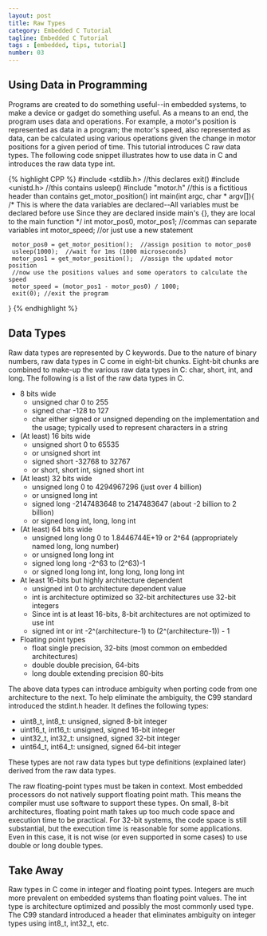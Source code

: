 ```yaml
---
layout: post
title: Raw Types
category: Embedded C Tutorial
tagline: Embedded C Tutorial
tags : [embedded, tips, tutorial]
number: 03
---
```


## Using Data in Programming

Programs are created to do something useful--in embedded systems, to make a device or gadget do something useful. As a means to an end, the program uses data and operations. For example, a motor's position is represented as data in a program; the motor's speed, also represented as data, can be calculated using various operations given the change in motor positions for a given period of time. This tutorial introduces C raw data types. The following code snippet illustrates how to use data in C and introduces the raw data type int.

{% highlight CPP %}
#include <stdlib.h> //this declares exit()
#include <unistd.h> //this contains usleep()
#include "motor.h" //this is a fictitious header than contains get_motor_position()
int main(int argc, char * argv[]){
     /* This is where the data variables are declared--All 
     variables must be declared before use Since they are 
     declared inside main's {}, they are local to the 
     main function */
     int motor_pos0, motor_pos1;  //commas can separate variables
     int motor_speed; //or just use a new statement
 
     motor_pos0 = get_motor_position();  //assign position to motor_pos0
     usleep(1000);	//wait for 1ms (1000 microseconds)
     motor_pos1 = get_motor_position();  //assign the updated motor position
     //now use the positions values and some operators to calculate the speed
     motor_speed = (motor_pos1 - motor_pos0) / 1000;
     exit(0); //exit the program
}
{% endhighlight %}

##  Data Types

Raw data types are represented by C keywords.  Due to the nature of binary numbers, raw data types in C come in eight-bit chunks.  Eight-bit chunks are combined to make-up the various raw data types in C: char, short, int, and long.  The following is a list of the raw data types in C.

- 8 bits wide
  - unsigned char 0 to 255
  - signed char -128 to 127
  - char either signed or unsigned depending on the implementation and the usage; typically used to represent characters in a string
- (At least) 16 bits wide
  - unsigned short 0 to 65535
  - or unsigned short int
  - signed short -32768 to 32767
  - or short, short int, signed short int
- (At least) 32 bits wide
  - unsigned long 0 to 4294967296 (just over 4 billion)
  - or unsigned long int
  - signed long -2147483648 to 2147483647 (about -2 billion to 2 billion)
  - or signed long int, long, long int
- (At least) 64 bits wide
  - unsigned long long 0 to 1.8446744E+19 or 2^64 (appropriately named long, long number)
  - or unsigned long long int
  - signed long long -2^63 to (2^63)-1
  - or signed long long int, long long, long long int
- At least 16-bits but highly architecture dependent
  - unsigned int 0 to architecture dependent value
  - int is architecture optimized so 32-bit architectures use 32-bit integers
  - Since int is at least 16-bits, 8-bit architectures are not optimized to use int
  - signed int or int -2^(architecture-1) to (2^(architecture-1)) - 1
- Floating point types
  - float single precision, 32-bits (most common on embedded architectures)
  - double double precision, 64-bits
  - long double extending precision 80-bits

The above data types can introduce ambiguity when porting code from one architecture to the next. To help eliminate the ambiguity, the C99 standard introduced the stdint.h header. It defines the following types:

- uint8_t, int8_t: unsigned, signed 8-bit integer
- uint16_t, int16_t: unsigned, signed 16-bit integer
- uint32_t, int32_t: unsigned, signed 32-bit integer
- uint64_t, int64_t: unsigned, signed 64-bit integer

These types are not raw data types but type definitions (explained later) derived from the raw data types.

The raw floating-point types must be taken in context. Most embedded processors do not natively support floating point math. This means the compiler must use software to support these types. On small, 8-bit architectures, floating point math takes up too much code space and execution time to be practical. For 32-bit systems, the code space is still substantial, but the execution time is reasonable for some applications. Even in this case, it is not wise (or even supported in some cases) to use double or long double types.

## Take Away

Raw types in C come in integer and floating point types.  Integers are much more prevalent on embedded systems than floating point values. The int type is architecture optimized and possibly the most commonly used type. The C99 standard introduced a header that eliminates ambiguity on integer types using int8_t, int32_t, etc.